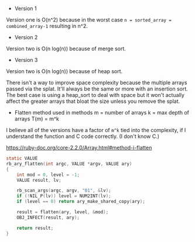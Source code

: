 - Version 1

Version one is O(n^2) because in the worst case `n = sorted_array = combined_array-1` resulting in n^2.

- Version 2

Version two is O(n log(n)) because of merge sort.

- Version 3

Version two is O(n log(n)) because of heap sort.

There isn't a way to improve space complexity because the multiple arrays passed via the splat. It'll always be the same or more with an insertion sort. The best case is using a heap_sort to deal with space but it won't actually affect the greater arrays that bloat the size unless you remove the splat.

- Flatten method used in methods
m = number of arrays
k = max depth of arrays
T(m) = m^k

I believe all of the versions have a factor of `m^k` tied into the complexity, if I understand the function and C code correctly. (I don't know C.)

https://ruby-doc.org/core-2.2.0/Array.html#method-i-flatten

```c
static VALUE
rb_ary_flatten(int argc, VALUE *argv, VALUE ary)
{
    int mod = 0, level = -1;
    VALUE result, lv;

    rb_scan_args(argc, argv, "01", &lv);
    if (!NIL_P(lv)) level = NUM2INT(lv);
    if (level == 0) return ary_make_shared_copy(ary);

    result = flatten(ary, level, &mod);
    OBJ_INFECT(result, ary);

    return result;
}
```